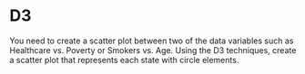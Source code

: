 # D3

You need to create a scatter plot between two of the data variables such as Healthcare vs. Poverty or Smokers vs. Age.
Using the D3 techniques, create a scatter plot that represents each state with circle elements.
